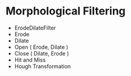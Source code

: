Morphological Filtering
=======================
* ErodeDilateFilter
* Erode
* Dilate
* Open  ( Erode,  Dilate )
* Close ( Dilate, Erode  )
* Hit and Miss
* Hough Transformation
